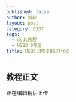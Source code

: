 ```yaml
---
published: false
author: 猫叔
layout: post
category: DSDT
tags: 
  - dsdt教程
  - USB3.0修复
title: USB3.0修复DSDT代码
---
```



## 教程正文

正在编辑稍后上传

